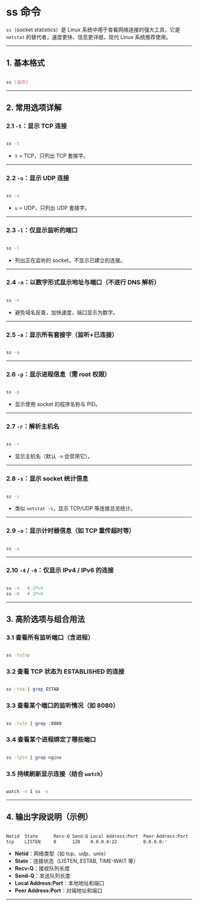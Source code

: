 # ss 命令

`ss`（socket statistics）是 Linux 系统中用于查看网络连接的强大工具，它是 `netstat` 的替代者，速度更快、信息更详细，现代 Linux 系统推荐使用。

---

## 1. 基本格式

```bash

ss [选项]
```

---

## 2. 常用选项详解

### 2.1 `-t`：显示 TCP 连接

```bash

ss -t
```
- `t` = TCP，只列出 TCP 套接字。

---

### 2.2 `-u`：显示 UDP 连接

```bash

ss -u
```
- `u` = UDP，只列出 UDP 套接字。

---

### 2.3 `-l`：仅显示监听的端口

```bash

ss -l
```
- 列出正在监听的 socket，不显示已建立的连接。

---

### 2.4 `-n`：以数字形式显示地址与端口（不进行 DNS 解析）

```bash

ss -n
```
- 避免域名反查，加快速度，端口显示为数字。

---

### 2.5 `-a`：显示所有套接字（监听+已连接）

```bash

ss -a
```

---

### 2.6 `-p`：显示进程信息（需 root 权限）

```bash

ss -p
```
- 显示使用 socket 的程序名称与 PID。

---

### 2.7 `-r`：解析主机名

```bash

ss -r
```
- 显示主机名（默认 `-n` 会禁用它）。

---

### 2.8 `-s`：显示 socket 统计信息

```bash

ss -s
```
- 类似 `netstat -s`，显示 TCP/UDP 等连接总览统计。

---

### 2.9 `-o`：显示计时器信息（如 TCP 重传超时等）

```bash

ss -o
```

---

### 2.10 `-4` / `-6`：仅显示 IPv4 / IPv6 的连接

```bash

ss -4   # IPv4
ss -6   # IPv6
```

---

## 3. 高阶选项与组合用法

### 3.1 查看所有监听端口（含进程）

```bash

ss -tulnp
```

### 3.2 查看 TCP 状态为 ESTABLISHED 的连接

```bash

ss -tna | grep ESTAB
```

### 3.3 查看某个端口的监听情况（如 8080）

```bash

ss -tuln | grep :8080
```

### 3.4 查看某个进程绑定了哪些端口

```bash

ss -lptn | grep nginx
```

### 3.5 持续刷新显示连接（结合 `watch`）

```bash

watch -n 1 ss -s
```

---

## 4. 输出字段说明（示例）

```bash

Netid  State      Recv-Q Send-Q Local Address:Port  Peer Address:Port
tcp    LISTEN     0      128    0.0.0.0:22          0.0.0.0:*
```

- **Netid**：网络类型（如 tcp、udp、unix）
- **State**：连接状态（LISTEN, ESTAB, TIME-WAIT 等）
- **Recv-Q**：接收队列长度
- **Send-Q**：发送队列长度
- **Local Address:Port**：本地地址和端口
- **Peer Address:Port**：对端地址和端口

---

